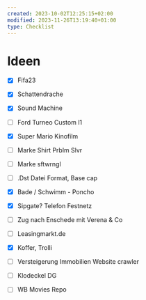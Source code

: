 ```yaml
---
created: 2023-10-02T12:25:15+02:00
modified: 2023-11-26T13:19:40+01:00
type: Checklist
---
```


# Ideen

- [x] Fifa23
- [x] Schattendrache
- [x] Sound Machine
- [ ] Ford Turneo Custom l1
- [x] Super Mario Kinofilm

- [ ] Marke Shirt Prblm Slvr
- [ ] Marke sftwrngl


- [ ] .Dst Datei Format, Base cap

- [x] Bade / Schwimm - Poncho
- [x] Sipgate? Telefon Festnetz 
- [ ] Zug nach Enschede mit Verena & Co
- [ ] Leasingmarkt.de
- [x] Koffer, Trolli
- [ ] Versteigerung Immobilien Website crawler
- [ ] Klodeckel DG
- [ ] WB Movies Repo



